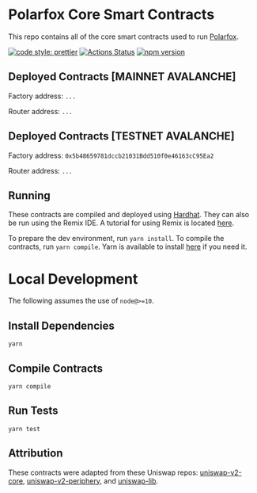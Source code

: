 # Polarfox Core Smart Contracts
This repo contains all of the core smart contracts used to run [Polarfox](polarfox.io).

[![code style: prettier](https://img.shields.io/badge/code_style-prettier-ff69b4.svg?style=flat-square)](https://github.com/prettier/prettier)
[![Actions Status](https://github.com/Polarfox-DEX/polarfox-core/workflows/CI/badge.svg)](https://github.com/Polarfox-DEX/polarfox-core)
[![npm version](https://img.shields.io/npm/v/@polarfox/core/latest.svg)](https://www.npmjs.com/package/@polarfox/core/v/latest)

## Deployed Contracts [MAINNET AVALANCHE]
Factory address: `...`

Router address: `...`

## Deployed Contracts [TESTNET AVALANCHE]
Factory address: `0x5b48659781dccb21031Bdd510f0e46163cC95Ea2`

Router address: `...`

## Running
These contracts are compiled and deployed using [Hardhat](https://hardhat.org/). They can also be run using the Remix IDE. A tutorial for using Remix is located [here](https://docs.avax.network/build/tutorials/platform/deploy-a-smart-contract-on-avalanche-using-remix-and-metamask).

To prepare the dev environment, run `yarn install`. To compile the contracts, run `yarn compile`. Yarn is available to install [here](https://classic.yarnpkg.com/en/docs/install/#debian-stable) if you need it.

# Local Development

The following assumes the use of `node@>=10`.

## Install Dependencies

`yarn`

## Compile Contracts

`yarn compile`

## Run Tests

`yarn test`

## Attribution
These contracts were adapted from these Uniswap repos: [uniswap-v2-core](https://github.com/Uniswap/uniswap-v2-core), [uniswap-v2-periphery](https://github.com/Uniswap/uniswap-v2-core), and [uniswap-lib](https://github.com/Uniswap/uniswap-lib).
